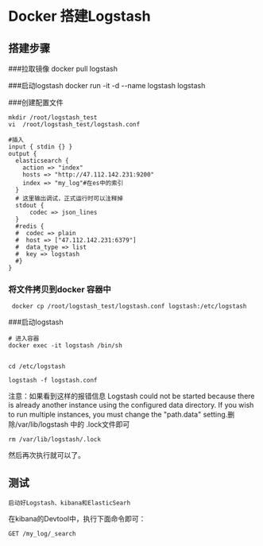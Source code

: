 # Docker 搭建Logstash

## 搭建步骤

###拉取镜像
docker pull logstash

###启动logstash
docker run -it -d --name logstash logstash

###创建配置文件

	mkdir /root/logstash_test
	vi  /root/logstash_test/logstash.conf

	#插入
	input { stdin {} }
	output {
	  elasticsearch {
	    action => "index"
	    hosts => "http://47.112.142.231:9200"
	    index => "my_log"#在es中的索引
	  }
	  # 这里输出调试，正式运行时可以注释掉
	  stdout {
	      codec => json_lines
	  }
	  #redis {
	  #  codec => plain
	  #  host => ["47.112.142.231:6379"]
	  #  data_type => list
	  #  key => logstash
	  #}
	}


### 将文件拷贝到docker 容器中

	 docker cp /root/logstash_test/logstash.conf logstash:/etc/logstash

###启动logstash

	# 进入容器
	docker exec -it logstash /bin/sh
	
	
	cd /etc/logstash

	logstash -f logstash.conf

注意：如果看到这样的报错信息 Logstash could not be started because there is already another instance using the configured data directory.  If you wish to run multiple instances, you must change the "path.data" setting.删除/var/lib/logstash 中的 .lock文件即可

	rm /var/lib/logstash/.lock
	

然后再次执行就可以了。


## 测试

	启动好Logstash、kibana和ElasticSearh

在kibana的Devtool中，执行下面命令即可：

	GET /my_log/_search 




	


